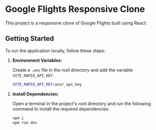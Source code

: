 # Google Flights Responsive Clone

This project is a responsive clone of Google Flights built using React.

## Getting Started

To run the application locally, follow these steps:

1. **Environment Variables:**

   Create a `.env` file in the root directory and add the variable `VITE_RAPID_API_KEY`.

   ```bash
   VITE_RAPID_API_KEY=your_api_key
   ```

2. **Install Dependencies:**

   Open a terminal in the project's root directory and run the following command to install the required dependencies:

   ```bash
   npm i
   npm run dev
   ```
